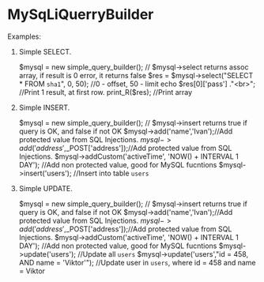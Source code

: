 MySqLiQuerryBuilder
===================

Examples:

1) Simple SELECT.

    $mysql = new simple_query_builder();
    // $mysql->select returns assoc array, if result is 0 error, it returns false
    $res = $mysql->select("SELECT * FROM `sha1`", 0, 50); //0 - offset, 50 - limit
    echo $res[0]['pass'] ."<br>"; //Print 1 result, at first row.
    print_R($res); //Print array
    
2) Simple INSERT.

    $mysql = new simple_query_builder();
    // $mysql->insert returns true if query is OK, and false if not OK
    $mysql->add('name','Ivan');//Add protected value from SQL Injections.
    $mysql->add('address',$_POST['address']);//Add protected value from SQL Injections.
    $mysql->addCustom('activeTime', 'NOW() + INTERVAL 1 DAY'); //Add non protected value, good for MySQL fucntions
    $mysql->insert('users'); //Insert into table `users`
    
3) Simple UPDATE.

    $mysql = new simple_query_builder();
    // $mysql->insert returns true if query is OK, and false if not OK 
    $mysql->add('name','Ivan');//Add protected value from SQL Injections.
    $mysql->add('address',$_POST['address']);//Add protected value from SQL Injections.
    $mysql->addCustom('activeTime', 'NOW() + INTERVAL 1 DAY'); //Add non protected value, good for MySQL fucntions
    $mysql->update('users'); //Update all `users`
    $mysql->update('users',"id = 458, AND name = 'Viktor'"); //Update user in `users`, where id = 458 and name = Viktor
